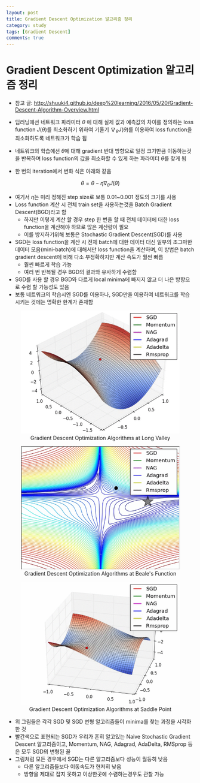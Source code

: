 ```yaml
---
layout: post
title: Gradient Descent Optimization 알고리즘 정리
category: study
tags: [Gradient Descent]
comments: true
---
```


# Gradient Descent Optimization 알고리즘 정리
- 참고 글: http://shuuki4.github.io/deep%20learning/2016/05/20/Gradient-Descent-Algorithm-Overview.html

- 딥러닝에선 네트워크 파라미터 $\theta$ 에 대해 실제 값과 예측값의 차이를 정의하는 loss function $J(\theta)$를 최소화하기 위하여 기울기 $\nabla_{\theta} J(\theta)$를 이용하여 loss function을 최소화하도록 네트워크가 학습 됨
- 네트워크의 학습에선 $\theta$에 대해 gradient 반대 방향으로 일정 크기만큼 이동하는것을 반복하며 loss function의 값을 최소화할 수 있게 하는 파라미터 $\theta$를 찾게 됨
- 한 번의 iteration에서 변화 식은 아래와 같음

$$\theta = \theta - \eta \nabla_{\theta} J(\theta)$$

- 여기서 $\eta$는 미리 정해진 step size로 보통 0.01~0.001 정도의 크기를 사용
- Loss function 계산 시 전체 train set을 사용하는것을 Batch Gradient Descent(BGD)라고 함
  - 하지만 이렇게 계산 할 경우 step 한 번을 할 때 전체 데이터에 대한 loss function을 계산해야 하므로 많은 계산량이 필요
  - 이를 방지하기위해 보통은 Stochastic Gradient Descent(SGD)를 사용
- SGD는 loss function을 계산 시 전체 batch에 대한 데이터 대신 일부의 조그마한 데이터 모음(mini-batch)에 대해서만 loss function을 계산하며, 이 방법은 batch gradient descent에 비해 다소 부정확하지만 계산 속도가 훨씬 빠름
  - 훨씬 빠르게 학습 가능
  - 여러 번 반복될 경우 BGD의 결과와 유사하게 수렴함
- SGD를 사용 할 경우 BGD와 다르게 local minima에 빠지지 않고 더 나은 방향으로 수렴 할 가능성도 있음
- 보통 네트워크의 학습시엔 SGD를 이용하나, SGD만을 이용하여 네트워크를 학습시키는 것에는 명확한 한계가 존재함

<center>
<figure>
<img src="/assets/post_img/study/2019-05-08-gradient_descents/fig1.gif" alt="views">
<figcaption>Gradient Descent Optimization Algorithms at Long Valley</figcaption>
</figure>
</center>

<center>
<figure>
<img src="/assets/post_img/study/2019-05-08-gradient_descents/fig2.gif" alt="views">
<figcaption>Gradient Descent Optimization Algorithms at Beale's Function</figcaption>
</figure>
</center>

<center>
<figure>
<img src="/assets/post_img/study/2019-05-08-gradient_descents/fig3.gif" alt="views">
<figcaption>Gradient Descent Optimization Algorithms at Saddle Point</figcaption>
</figure>
</center>

- 위 그림들은 각각 SGD 및 SGD 변형 알고리즘들이 minima를 찾는 과정을 시각화 한 것
- 빨간색으로 표현되는 SGD가 우리가 흔히 알고있는 Naive Stochastic Gradient Descent 알고리즘이고, Momentum, NAG, Adagrad, AdaDelta, RMSprop 등은 모두 SGD의 변형된 꼴
- 그림처럼 모든 경우에서 SGD는 다른 알고리즘보다 성능이 월등히 낮음
  - 다른 알고리즘들보다 이동속도가 현저히 낮음
  - 방향을 제대로 잡지 못하고 이상한곳에 수렴하는경우도 관찰 가능
